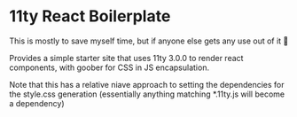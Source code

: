 # 11ty React Boilerplate
This is mostly to save myself time, but if anyone else gets any use out of it 🎊

Provides a simple starter site that uses 11ty 3.0.0 to render react components, with goober for CSS in JS encapsulation.

Note that this has a relative niave approach to setting the dependencies for the style.css generation (essentially anything matching *.11ty.js will become a dependency)
